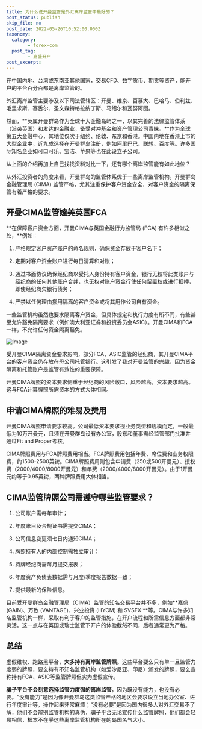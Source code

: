 ```yaml
---
title: 为什么说开曼监管是外汇离岸监管中最好的？
post_status: publish
skip_file: no
post_date: 2022-05-26T10:52:00.000Z
taxonomy:
  category:
        - forex-com
  post_tag:
        - 嘉盛开户
post_excerpt: 
---
```

在中国内地、台湾或东南亚其他国家，交易CFD、数字货币、期货等资产，能开户的平台百分百都是离岸监管的。

外汇离岸监管主要涉及以下司法管辖区：开曼、维京、百慕大、巴哈马、伯利兹、毛里求斯、塞舌尔、圣文森特格拉纳丁斯、马绍尔和瓦努阿图。

然而，**英属开曼群岛作为全球十大金融岛屿之一，以其完善的法律监管体系（沿袭英国）和发达的金融业，备受对冲基金和资产管理公司青睐。**作为全球第五大金融中心，其地位仅次于纽约、伦敦、东京和香港。中国内地在香港上市的大型企业中，近九成选择在开曼群岛注册，例如阿里巴巴、联想、百度等。许多国际知名企业如可口可乐、宝洁、苹果等也在此设立子公司。

从上面的介绍再加上自己找找资料对比一下，还有哪个离岸监管能有如此地位？

从外汇投资者的角度来看，开曼群岛的监管体系优于一些离岸监管机构。开曼群岛金融管理局 (CIMA) 监管严格，尤其注重保护客户资金安全，对客户资金的隔离保管有着严格的要求。

## 开曼CIMA监管媲美英国FCA

**在保障客户资金方面，开曼CIMA与英国金融行为监管局 (FCA) 有许多相似之处，**例如：

1. 严格规定客户资产账户的命名规则，确保资金存放于客户名下；

1. 定期对客户资金账户进行每日清算和对账；

1. 通过书面协议确保经纪商以受托人身份持有客户资金，银行无权将此类账户与经纪商的任何其他账户合并，也无权对账户资金行使任何留置权或进行扣押，即使经纪商欠银行债务；

1. 严禁以任何理由挪用隔离的客户资金或将其用作公司自有资金。

一些监管机构虽然也要求隔离客户资金，但具体规定和执行力度有所不同，有些甚至允许豁免隔离要求（例如澳大利亚证券和投资委员会ASIC）。开曼CIMA和FCA一样，不允许任何资金隔离豁免。

![Image](https://prod-files-secure.s3.us-west-2.amazonaws.com/39ed1227-6d7d-4570-be36-9ccd4a2c4241/bd849744-3fcb-4a37-8312-357962c8f065/image.png?X-Amz-Algorithm=AWS4-HMAC-SHA256&X-Amz-Content-Sha256=UNSIGNED-PAYLOAD&X-Amz-Credential=ASIAZI2LB466SWGQUV3C%2F20251008%2Fus-west-2%2Fs3%2Faws4_request&X-Amz-Date=20251008T161411Z&X-Amz-Expires=3600&X-Amz-Security-Token=IQoJb3JpZ2luX2VjECcaCXVzLXdlc3QtMiJHMEUCIFk6qDvoptDJst57iRsz8xSsjA3FJ6nU3jDcEvKChqhKAiEAjVkdN7PgGSlmutyDWTpBs7UxlgTsYHh%2BTC6LHfFXs9UqiAQIwP%2F%2F%2F%2F%2F%2F%2F%2F%2F%2FARAAGgw2Mzc0MjMxODM4MDUiDKHeQ1aP9Yy%2FErjV%2FircA4exbD9LJqOEyo1Bl6T6ks64HCY2kLsQUMBJB4x0e8Y51dRr8VbSeeUpTwAGq2e3v6B3kjLJbfG%2B1A%2FY%2FwiCzybZHBn6yQZJ8zur3uXp18k9j%2BpSxuQCKlGmYnSOSi66aCp1Vae8iaLYIskXzJ0J6kuK%2BaMKBqE%2FRwfyyVZ58mwveXmeAb5OCpTPrZOMEkObf3E3ZaovRx%2Bk9wdPVTErI8DOkkIPGZLMvGdxLHhOW7EnKQeZGd62qZ0PdwghixHBPgd%2B2ia5PDW2VuZpNNvppQ6Py7gIPZpc6Qvd4Kd%2BcdDVI2iWmoXPSetw23iPy5h27Abpnbxu%2ByHdC5qyedS0qIYBnVpLO4%2FHE%2FQy061JnUW7eWnosN4WKnbs%2BzjnYliNykUjwf1ZHdlGc%2BjihGU6YgR0E%2BFejymb7InoMrWnr6zLis%2B5I1jwXYBuMVYU6shboEOTDf15PVXsgbCHOjWDMwdN7VNM4pAsxsDmO%2FWjmwZZogM37A4zRQLOxdy5VI82JSzkg%2BhFohpp6OZJD3phTVrJgw2gmjYI4Kd02Kzp%2FhBI0qJUyIdqr7cX3T%2FyTjddDwffKlYu3jlkiYsV%2B3VOyeWF6SYUdxavdwQakuzCTK8T9bjGHqXqAGgtMHSrMNr8mccGOqUB64%2B6QKozkysqguNhW1U2qgUS7xXVyT3KCayDvS4A%2FBDOxWOWUqWQpiDuVOeIGfDDVQtKuW934MSlohYT2OuA783%2FiEYk%2FwB47ymvhAG2wTURRU9rZYoRoOxAugPvEUffsQpHAOq3D4etsr62bSgo%2B0K5Jtni67B8kkS7Ozt%2B%2FDfdj0WnZQU0GFSlkHEgLop18403ZtG5%2FBfV89ZvwSwT1fRh6TgQ&X-Amz-Signature=4d462362469b1dd47d93d21b5a4758c1243bdec4c2fde413a2420c83de9cfac9&X-Amz-SignedHeaders=host&x-amz-checksum-mode=ENABLED&x-id=GetObject)

受开曼CIMA隔离资金要求影响，部分FCA、ASIC监管的经纪商，其开曼CIMA平台的客户资金仍存放在母公司托管银行。这引发了我对开曼监管的兴趣，因为资金隔离和托管账户是监管有效性的重要保障。

开曼CIMA牌照的资本要求侧重于经纪商的风险敞口，风险越高，资本要求越高。这与FCA计算牌照所需资本的方式大体相同。

## **申请CIMA牌照的难易及费用**

开曼CIMA牌照申请要求较高。公司最低资本要求视业务类型和规模而定，一般最低为10万开曼元，且须在开曼群岛设有办公室，股东和董事需经监管部门批准并通过Fit and Proper考核。

CIMA牌照费用与FCA牌照费用相当。FCA牌照费用包括年费、席位费和业务权限费，约1500-2500英镑。CIMA牌照费用则包含申请费（250或500开曼元）、授权费（2000/4000/8000开曼元）和年费（2000/4000/8000开曼元）。由于1开曼元约等于0.95英镑，两种牌照费用大体相当。

## CIMA监管牌照公司需遵守哪些监管要求？

1. 公司账户需每年审计；

1. 年度账目及合规证书需提交CIMA；

1. 公司信息变更须七日内通知CIMA；

1. 牌照持有人的内部控制需独立审计；

1. 持牌经纪商需每月提交报表；

1. 年度资产负债表数据需与月度/季度报告数据一致；

1. 提供最新的保险信息。

目前受开曼群岛金融管理局（CIMA）监管的知名交易平台并不多，例如**嘉盛 (GAIN)、万致 (VANTAGE)、兴业投资 (HYCM) 和 SVSFX **等。CIMA与许多知名监管机构一样，采取有利于客户的监管措施，在开户流程和所需信息方面都非常灵活。这一点与在英国或瑞士监管下开户的体验截然不同，后者通常更为严格。

## 总结

虚假维权、跑路黑平台，**大多持有离岸监管牌照**。这些平台要么只有单一且监管力度弱的牌照，要么持有不知名监管机构（如爱沙尼亚、印尼）颁发的牌照，要么宣称持有FCA、ASIC等监管牌照但实为虚假宣传。

**骗子平台不会刻意选择监管力度强的离岸监管**，因为既没有能力，也没有必要。“没有能力”是因为像开曼群岛这类监管严格的地区会要求设立当地办公室、进行年度审计等，操作起来非常麻烦；“没有必要”是因为国内很多人对外汇交易不了解，他们不会辨别监管机构的真伪，骗子平台无论宣传什么监管牌照，他们都会轻易相信，根本不在乎这些离岸监管机构所在的岛国名气大小。